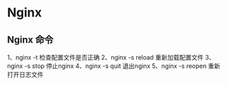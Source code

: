 # Nginx

## Nginx 命令

1、nginx -t 检查配置文件是否正确
2、nginx -s reload 重新加载配置文件
3、nginx -s stop 停止nginx
4、nginx -s quit 退出nginx
5、nginx -s reopen 重新打开日志文件
